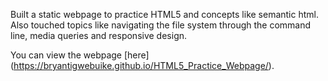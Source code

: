Built a static webpage to practice HTML5 and concepts like semantic html. Also touched topics like navigating the file system through the command line, media queries and responsive design.

You can view the webpage [here] (https://bryantigwebuike.github.io/HTML5_Practice_Webpage/).
